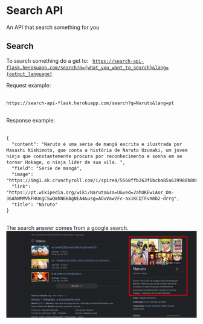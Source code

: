 # Search API

An API that search something for you

## Search 

To search something do a get to: 
<code>
https://search-api-flask.herokuapp.com/search?q={what_you_want_to_search}&lang={output_language}
</code>

Request example:
<pre>
<code>
https://search-api-flask.herokuapp.com/search?q=Naruto&lang=pt
</code>
</pre>

Response example:
<pre>
<code>
{
  "content": "Naruto é uma série de mangá escrita e ilustrada por Masashi Kishimoto, que conta a história de Naruto Uzumaki, um jovem ninja que constantemente procura por reconhecimento e sonha em se tornar Hokage, o ninja líder de sua vila. ",
  "field": "Série de mangá",
  "image": "https://img1.ak.crunchyroll.com/i/spire4/5568ffb263f6bcba85a639980b80dd9a1612993223_full.jpg",
  "link": "https://pt.wikipedia.org/wiki/Naruto&sa=U&ved=2ahUKEwiAor_Om-36AhWMMVkFHUngCSwQmhN6BAgNEA4&usg=AOvVaw2Fc-ax1KCQTFvXmb2-drrg",
  "title": "Naruto"
}
</code>
</pre>

The search answer comes from a google search.
<img src="./.github/1.png" float="center"></img>
